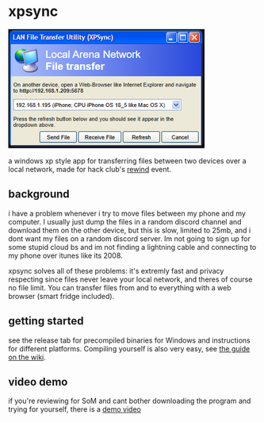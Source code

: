 # xpsync
![program screenshot](https://raw.githubusercontent.com/axellse/xpsync/refs/heads/main/screenshot.png)

a windows xp style app for transferring files between two devices over a local network, made for hack club's [rewind](https://rewind.hackclub.com/) event.
## background
i have a problem whenever i try to move files between my phone and my computer. I usually just dump the files in a random discord channel and download them on the other device, but this is slow, limited to 25mb, and i dont want my files on a random discord server. Im not going to sign up for some stupid cloud bs and im not finding a lightning cable and connecting to my phone over itunes like its 2008.

xpsync solves all of these problems: it's extremly fast and privacy respecting since files never leave your local network, and theres of course no file limit. You can transfer files from and to everything with a web browser (smart fridge included).
## getting started
see the release tab for precompiled binaries for Windows and instructions for different platforms. Compiling yourself is also very easy, see [the guide on the wiki](https://github.com/axellse/xpsync/wiki/Compiling-xpsync-yourself).
## video demo
if you're reviewing for SoM and cant bother downloading the program and trying for yourself, there is a [demo video](https://cd.axell.me/p/xpsync_demo.mp4)
